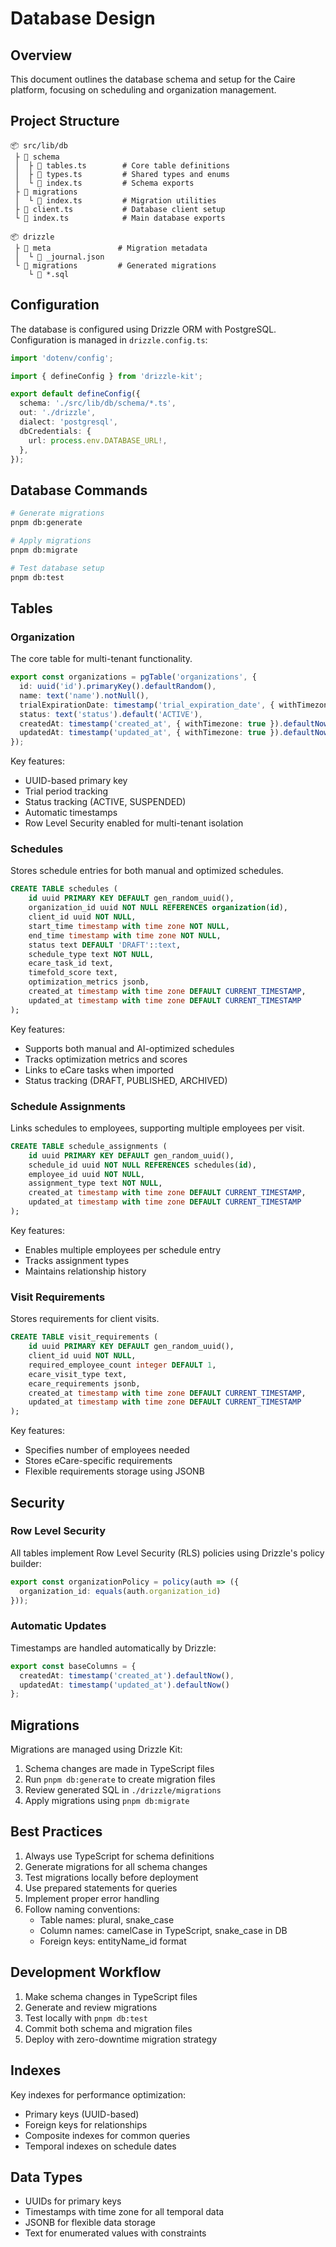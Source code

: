 # Database Design

## Overview
This document outlines the database schema and setup for the Caire platform, focusing on scheduling and organization management.

## Project Structure
```
📦 src/lib/db
 ├ 📂 schema
 │  ├ 📜 tables.ts        # Core table definitions
 │  ├ 📜 types.ts         # Shared types and enums
 │  └ 📜 index.ts         # Schema exports
 ├ 📂 migrations
 │  └ 📜 index.ts         # Migration utilities
 ├ 📜 client.ts           # Database client setup
 └ 📜 index.ts            # Main database exports

📦 drizzle
 ├ 📂 meta               # Migration metadata
 │  └ 📜 _journal.json
 └ 📂 migrations         # Generated migrations
    └ 📜 *.sql
```

## Configuration
The database is configured using Drizzle ORM with PostgreSQL. Configuration is managed in `drizzle.config.ts`:

```typescript
import 'dotenv/config';

import { defineConfig } from 'drizzle-kit';

export default defineConfig({
  schema: './src/lib/db/schema/*.ts',
  out: './drizzle',
  dialect: 'postgresql',
  dbCredentials: {
    url: process.env.DATABASE_URL!,
  },
});
```

## Database Commands
```bash
# Generate migrations
pnpm db:generate

# Apply migrations
pnpm db:migrate

# Test database setup
pnpm db:test
```

## Tables

### Organization
The core table for multi-tenant functionality.

```typescript
export const organizations = pgTable('organizations', {
  id: uuid('id').primaryKey().defaultRandom(),
  name: text('name').notNull(),
  trialExpirationDate: timestamp('trial_expiration_date', { withTimezone: true }),
  status: text('status').default('ACTIVE'),
  createdAt: timestamp('created_at', { withTimezone: true }).defaultNow(),
  updatedAt: timestamp('updated_at', { withTimezone: true }).defaultNow()
});
```

Key features:
- UUID-based primary key
- Trial period tracking
- Status tracking (ACTIVE, SUSPENDED)
- Automatic timestamps
- Row Level Security enabled for multi-tenant isolation

### Schedules
Stores schedule entries for both manual and optimized schedules.

```sql
CREATE TABLE schedules (
    id uuid PRIMARY KEY DEFAULT gen_random_uuid(),
    organization_id uuid NOT NULL REFERENCES organization(id),
    client_id uuid NOT NULL,
    start_time timestamp with time zone NOT NULL,
    end_time timestamp with time zone NOT NULL,
    status text DEFAULT 'DRAFT'::text,
    schedule_type text NOT NULL,
    ecare_task_id text,
    timefold_score text,
    optimization_metrics jsonb,
    created_at timestamp with time zone DEFAULT CURRENT_TIMESTAMP,
    updated_at timestamp with time zone DEFAULT CURRENT_TIMESTAMP
);
```

Key features:
- Supports both manual and AI-optimized schedules
- Tracks optimization metrics and scores
- Links to eCare tasks when imported
- Status tracking (DRAFT, PUBLISHED, ARCHIVED)

### Schedule Assignments
Links schedules to employees, supporting multiple employees per visit.

```sql
CREATE TABLE schedule_assignments (
    id uuid PRIMARY KEY DEFAULT gen_random_uuid(),
    schedule_id uuid NOT NULL REFERENCES schedules(id),
    employee_id uuid NOT NULL,
    assignment_type text NOT NULL,
    created_at timestamp with time zone DEFAULT CURRENT_TIMESTAMP,
    updated_at timestamp with time zone DEFAULT CURRENT_TIMESTAMP
);
```

Key features:
- Enables multiple employees per schedule entry
- Tracks assignment types
- Maintains relationship history

### Visit Requirements
Stores requirements for client visits.

```sql
CREATE TABLE visit_requirements (
    id uuid PRIMARY KEY DEFAULT gen_random_uuid(),
    client_id uuid NOT NULL,
    required_employee_count integer DEFAULT 1,
    ecare_visit_type text,
    ecare_requirements jsonb,
    created_at timestamp with time zone DEFAULT CURRENT_TIMESTAMP,
    updated_at timestamp with time zone DEFAULT CURRENT_TIMESTAMP
);
```

Key features:
- Specifies number of employees needed
- Stores eCare-specific requirements
- Flexible requirements storage using JSONB

## Security

### Row Level Security
All tables implement Row Level Security (RLS) policies using Drizzle's policy builder:

```typescript
export const organizationPolicy = policy(auth => ({
  organization_id: equals(auth.organization_id)
}));
```

### Automatic Updates
Timestamps are handled automatically by Drizzle:

```typescript
export const baseColumns = {
  createdAt: timestamp('created_at').defaultNow(),
  updatedAt: timestamp('updated_at').defaultNow()
};
```

## Migrations
Migrations are managed using Drizzle Kit:
1. Schema changes are made in TypeScript files
2. Run `pnpm db:generate` to create migration files
3. Review generated SQL in `./drizzle/migrations`
4. Apply migrations using `pnpm db:migrate`

## Best Practices
1. Always use TypeScript for schema definitions
2. Generate migrations for all schema changes
3. Test migrations locally before deployment
4. Use prepared statements for queries
5. Implement proper error handling
6. Follow naming conventions:
   - Table names: plural, snake_case
   - Column names: camelCase in TypeScript, snake_case in DB
   - Foreign keys: entityName_id format

## Development Workflow
1. Make schema changes in TypeScript files
2. Generate and review migrations
3. Test locally with `pnpm db:test`
4. Commit both schema and migration files
5. Deploy with zero-downtime migration strategy

## Indexes
Key indexes for performance optimization:
- Primary keys (UUID-based)
- Foreign keys for relationships
- Composite indexes for common queries
- Temporal indexes on schedule dates

## Data Types
- UUIDs for primary keys
- Timestamps with time zone for all temporal data
- JSONB for flexible data storage
- Text for enumerated values with constraints

